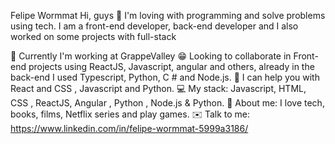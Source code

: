 Felipe Wormmat
Hi, guys 👋
I'm loving with programming and solve problems using tech.
I am a front-end developer, back-end developer and I also worked on some projects with full-stack

🏦   Currently I'm working at GrappeValley
😁   Looking to collaborate in Front-end projects using ReactJS, Javascript, angular and others, already in the back-end I used Typescript, Python, C # and Node.js.
🏫   I can help you with React and CSS , Javascript and Python.
💻   My stack: Javascript, HTML, CSS , ReactJS, Angular , Python , Node.js & Python.
💬   About me: I love tech, books, films, Netflix series and play games.
✉️   Talk to me: https://www.linkedin.com/in/felipe-wormmat-5999a3186/
